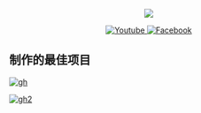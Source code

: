 <p align="center"><img src="https://github-readme-stats-one-bice.vercel.app/api/top-langs/?username=Laomao1104&langs_count=20&layout=compact&role=OWNER&theme=radical"></p>
<p align="center">

  <a href="https://youtube.com/@laomao178" target="_blank">
    <img src="https://img.shields.io/badge/youtube-%231877F2.svg?&style=for-the-badge&logo=youtube&logoColor=white&color=071A2C" alt="Youtube"/>
  </a>
  <a    href="https://www.facebook.com/laomao1951070962" target="_blank">
    <img src="https://img.shields.io/badge/facebook-%231877F2.svg?&style=for-the-badge&logo=facebook&logoColor=white&color=071A2C" alt="Facebook"/>
  </a>
</p>

## 制作的最佳项目
[![gh](https://github-readme-stats.vercel.app/api/pin/?username=laomao1104&repo=win11c)](https://github.com/laomao1104/win11c)

[![gh2](https://github-readme-stats.vercel.app/api/pin/?username=laomao1104&repo=TV-Control)](https://github.com/Laomao1104/TV-Control)

